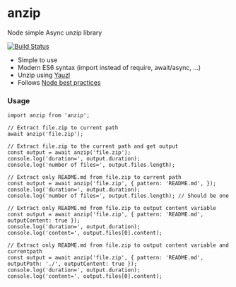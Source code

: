 # anzip
Node simple Async unzip library

[![Build Status](https://travis-ci.com/mikbry/anzip.svg?token=mRB1zwsyoRAKcamR2qpU&branch=master)](https://travis-ci.com/mikbry/anzip)

- Simple to use
- Modern ES6 syntax (import instead of require, await/async, ...)
- Unzip using [Yauzl](https://github.com/thejoshwolfe/yauzl/)
- Follows [Node best practices](https://github.com/goldbergyoni/nodebestpractices)


### Usage

```
import anzip from 'anzip';

// Extract file.zip to current path
await anzip('file.zip');

// Extract file.zip to the current path and get output
const output = await anzip('file.zip');
console.log('duration=', output.duration);
console.log('number of files=', output.files.length);

// Extract only README.md from file.zip to current path
const output = await anzip('file.zip', { pattern: 'README.md', });
console.log('duration=', output.duration);
console.log('number of files=', output.files.length); // Should be one

// Extract only README.md from file.zip to output content variable
const output = await anzip('file.zip', { pattern: 'README.md', outputContent: true });
console.log('duration=', output.duration);
console.log('content=', output.files[0].content);

// Extract only README.md from file.zip to output content variable and currentpath
const output = await anzip('file.zip', { pattern: 'README.md', outputPath: './', outputContent: true });
console.log('duration=', output.duration);
console.log('content=', output.files[0].content);

```
